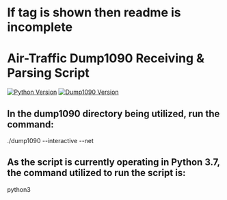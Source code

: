 # If tag is shown then readme is incomplete

Air-Traffic Dump1090 Receiving & Parsing Script
===
[![Python Version](https://img.shields.io/badge/Python-3.7-brightblue.svg)](https://python.org)
[![Dump1090 Version](https://img.shields.io/badge/Dump1090-black.svg)](https://github.com/antirez/dump1090)




In the dump1090 directory being utilized, run the command:
---
./dump1090 --interactive --net

As the script is currently operating in Python 3.7, the command utilized to run the script is:
---
python3 <script name>
